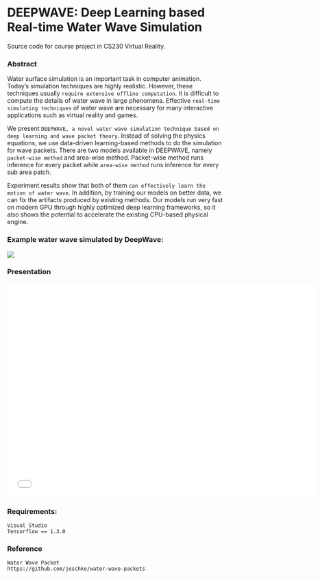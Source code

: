 # DEEPWAVE: Deep Learning based Real-time Water Wave Simulation

Source code for course project in CS230 Virtual Reality.

### Abstract
Water surface simulation is an important task in computer animation. Today’s simulation techniques are highly realistic. However, these techniques usually `require extensive offline computation`. It is difficult to compute the details of water wave in large phenomena. Effective `real-time simulating techniques` of water wave are necessary for many interactive applications such as virtual reality and games.

We present `DEEPWAVE, a novel water wave simulation technique based on deep learning and wave packet theory`. Instead of solving the physics equations, we use data-driven learning-based methods to do the simulation for wave packets. There are two models available in DEEPWAVE, namely `packet-wise method` and area-wise method. Packet-wise method runs inference for every packet while `area-wise method` runs inference for every sub area patch.

Experiment results show that both of them `can effectively learn the motion of water wave`. In addition, by training our models on better data, we can fix the artifacts produced by existing methods. Our models run very fast on modern GPU through highly optimized deep learning frameworks, so it also shows the potential to accelerate the existing CPU-based physical engine.

### Example water wave simulated by DeepWave:
![](example.gif)

### Presentation
<iframe src="presentation.pdf" style="width:718px; height:500px;" frameborder="0"></iframe>

### Requirements:
```
Visual Studio
Tensorflow == 1.3.0
```

### Reference
```
Water Wave Packet
https://github.com/jeschke/water-wave-packets
```
